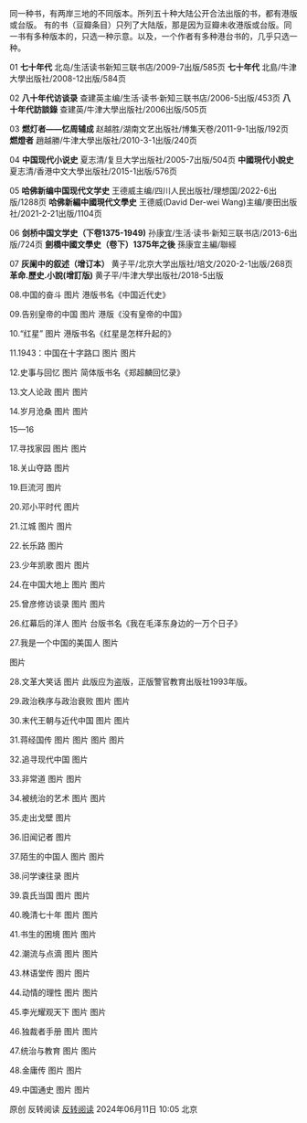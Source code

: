同一种书，有两岸三地的不同版本。所列五十种大陆公开合法出版的书，都有港版或台版。
有的书（豆瓣条目）只列了大陆版，那是因为豆瓣未收港版或台版。同一书有多种版本的，只选一种示意。以及，一个作者有多种港台书的，几乎只选一种。

01
**七十年代** 北岛/生活读书新知三联书店/2009-7出版/585页
**七十年代** 北島/牛津大學出版社/2008-12出版/584页

02
**八十年代访谈录** 查建英主编/生活·读书·新知三联书店/2006-5出版/453页
**八十年代訪談錄** 查建英/牛津大學出版社/2006出版/505页

03
**燃灯者——忆周辅成** 赵越胜/湖南文艺出版社/博集天卷/2011-9-1出版/192页
**燃燈者** 趙越勝/牛津大學出版社/2010-3-1出版/240页

04
**中国现代小说史** 夏志清/复旦大学出版社/2005-7出版/504页
**中國現代小說史** 夏志清/香港中文大學出版社/2015-1出版/576页

05
**哈佛新编中国现代文学史** 王德威主编/四川人民出版社/理想国/2022-6出版/1288页
**哈佛新編中國現代文學史** 王德威(David Der-wei Wang)主编/麥田出版社/2021-2-21出版/1104页

06
**剑桥中国文学史（下卷1375-1949)** 孙康宜/生活·读书·新知三联书店/2013-6出版/724页
**劍橋中國文學史（卷下）1375年之後** 孫康宜主編/聯經

07
**灰阑中的叙述（增订本）** 黄子平/北京大学出版社/培文/2020-2-1出版/268页
**革命.歷史.小說(增訂版)** 黄子平/牛津大學出版社/2018-5出版

08.中国的奋斗
图片
港版书名《中国近代史》

09.告别皇帝的中国
图片
港版《没有皇帝的中国》

10.“红星”
图片
港版书名《红星是怎样升起的》

11.1943：中国在十字路口
图片
图片

12.史事与回忆
图片
简体版书名《郑超麟回忆录》

13.文人论政
图片
图片

14.岁月沧桑
图片
图片

15—16


17.寻找家园
图片
图片

18.关山夺路
图片

19.巨流河
图片

20.邓小平时代
图片

21.江城
图片
图片

22.长乐路
图片

23.少年凯歌
图片
图片

24.在中国大地上
图片
图片

25.曾彦修访谈录
图片
图片

26.红幕后的洋人
图片
台版书名《我在毛泽东身边的一万个日子》

27.我是一个中国的美国人
图片

图片

28.文革大笑话
图片
此版应为盗版，正版警官教育出版社1993年版。

29.政治秩序与政治衰败
图片
图片

30.末代王朝与近代中国
图片
图片

31.蒋经国传
图片
图片
图片
图片

32.追寻现代中国
图片

33.非常道
图片
图片

34.被统治的艺术
图片
图片

35.走出戈壁
图片

36.旧闻记者
图片

37.陌生的中国人
图片
图片

38.问学谏往录
图片

39.袁氏当国
图片
图片

40.晚清七十年
图片
图片

41.书生的困境
图片
图片

42.潮流与点滴
图片
图片

43.林语堂传
图片
图片

44.动情的理性
图片
图片

45.李光耀观天下
图片
图片

46.独裁者手册
图片
图片

47.统治与教育
图片
图片

48.金庸传
图片
图片

49.中国通史
图片
图片

​原创 反转阅读 [反转阅读](javascript:void(0);) 2024年06月11日 10:05 北京


